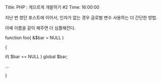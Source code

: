 Title: PHP : 게으르게 개발하기 #2
Time: 16:00:00

지난 번 썼던 포스트에 이어서, 인자가 없는 경우 글로벌 변수 사용하는 더 간단한 방법.

아예 이름을 같이 해주면 더 심플해진다.

  
function foo( &$bar = NULL )

{

if( $bar == NULL ) global $bar;

...

}

  

